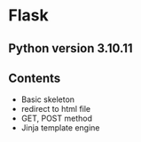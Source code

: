 # Flask
## Python version 3.10.11
## Contents
- Basic skeleton
- redirect to html file
- GET, POST method
- Jinja template engine